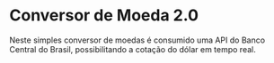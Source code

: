 # Conversor de Moeda 2.0
 Neste simples conversor de moedas é consumido uma API do Banco Central do Brasil, possibilitando a cotação do dólar em tempo real.
